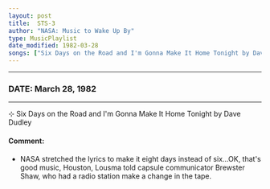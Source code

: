 ```yaml
---
layout: post
title:  STS-3
author: "NASA: Music to Wake Up By"
type: MusicPlaylist
date_modified: 1982-03-28
songs: ["Six Days on the Road and I'm Gonna Make It Home Tonight by Dave Dudley"]
---
```


----
### DATE: March 28, 1982
----
⊹ Six Days on the Road and I'm Gonna Make It Home Tonight by Dave Dudley

#### Comment:
* NASA stretched the lyrics to make it eight days instead of six...OK, that's good music, Houston, Lousma told capsule communicator Brewster Shaw, who had a radio station make a change in the tape.



<br/>
<center>
	<a target="_blank"
	   href="https://twitter.com/intent/tweet?hashtags=Space,NASA,Playlist,NASAWakeupCalls,SpaceProgram&text={{ page.author}}, '{{ page.songs.first }}' {{ page.title }}, {{ page.date | date: '%B %d, %Y' }}. {{ site.url }}{{ page.url }}&via=nasawakeupcalls"><i class="fab fa-twitter" alt="Tweet this page" style="font-size: 1.3em;"></i></a>
	&nbsp; 	<i class="fas fa-user-astronaut" style="font-size: 1.5em;"></i> &nbsp;
    <a id="custom_amazon_link"
       type="amzn" search="#"
       category="popular music">
    <i class="fab fa-amazon" style="font-size: 1.3em;"></i></a>
</center>

<!-- Randomly resolve an individual entry from a song array -->
<script src="/assets/javascript/seedrandom.min.js"></script>
<script>
  var wake_me_up = ["Six Days on the Road and I'm Gonna Make It Home Tonight by Dave Dudley"];
  var prng = new Math.seedrandom();
  function randomSong() {
    song = wake_me_up[Math.floor(Math.random() * wake_me_up.length)];
    var amazon_link = document.getElementById("custom_amazon_link");
    amazon_link.setAttribute("search", song);
  }
  window.onload = randomSong();
</script>

